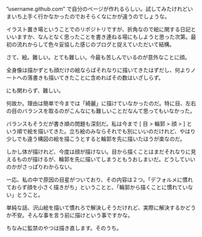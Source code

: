 ”username.github.com” で自分のページが作れるらしい。試してみたけれどいまいち上手く行かなかったのでおそらくなにかが違うのでしょうな。

イラスト置き場ということでのリポジトリですが、折角なので絵に関する日記といいますか、なんとなく思ったことを書き連ねる場にもしようと思った次第。最初の流れからして色々妥協した感じのブログと捉えていただいて結構。

さて、絵。難しい。とても難しい。今最も苦しんでいるのが意外なことに顔。

全身像は描かずとも顔だけの絵ならばそれなりに描いてきたはずだし、何よりノートへの落書きも描いてきたことに含めればその数はいざしらず。

にも関わらず、難しい。

何故か。理由は簡単で今までは「綺麗」に描けていなかったのだ。特に目、左右の目のバランスを取るのがこんなにも難しいことだなんて思ってもいなかった。

バランスもそうだが書き順の問題も深刻だ。私は今まで [ 目 > 輪郭 > 顔 > ] という順で絵を描いてきた。立ち絵のみならそれでも別にいいのだけれど、やはり少しでも違う構図の絵を描こうとすると輪郭を先に描いたほうが楽なのだ。

しかし体が描けれど、今度は顔が描けない。目から描くことはまだそれなりに見えるものが描けるが、輪郭を先に描いてしまうともうおしまいだ。どうしていいのかがさっぱりわからない。

一応、私の中で原因の目星がついており、その内容は２つ。「デフォルメに慣れておらず顔を小さく描きがち」ということと、「輪郭から描くことに慣れていない」とうこと。

単純な話、沢山絵を描いて慣れろで解決しそうだけれど、実際に解決するかどうか不安。そんな事を言う前に描けという事ですかな。

ちなみに監禁のやつは描き直します。そのうち。
